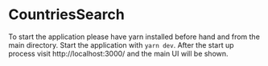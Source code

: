 # CountriesSearch

To start the application please have yarn installed before hand and from the main directory. Start the application with `yarn dev`. After the start up process visit http://localhost:3000/
and the main UI will be shown. 
